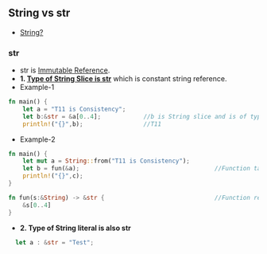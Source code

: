## String vs str
- [String?](..)

### str
- str is [Immutable Reference](/Languages/Programming_Languages/Rust/Reference_Borrowing).
- **1. [Type of String Slice is str](../String_Slice)** which is constant string reference.
- Example-1
```rust
fn main() {
    let a = "T11 is Consistency";
    let b:&str = &a[0..4];            //b is String slice and is of type str.
    println!("{}",b);                 //T11
```
- Example-2
```rust
fn main() {
    let mut a = String::from("T11 is Consistency");
    let b = fun(&a);                                      //Function taking string reference
    println!("{}",c);
}

fn fun(s:&String) -> &str {                               //Function returning String Slice
    &s[0..4]
}
```
- **2. Type of String literal is also str**
```rust
  let a : &str = "Test";
```
